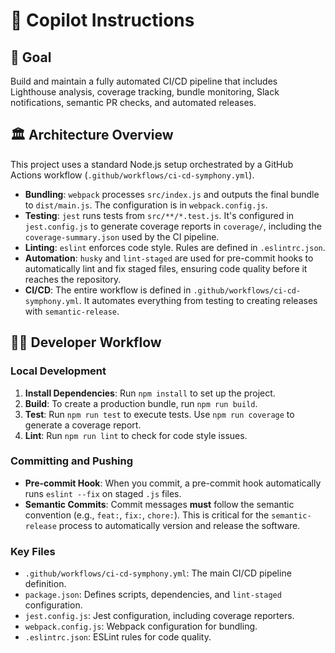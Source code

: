 # 🤖 Copilot Instructions

## 🎯 Goal
Build and maintain a fully automated CI/CD pipeline that includes Lighthouse analysis, coverage tracking, bundle monitoring, Slack notifications, semantic PR checks, and automated releases.

## 🏛️ Architecture Overview
This project uses a standard Node.js setup orchestrated by a GitHub Actions workflow (`.github/workflows/ci-cd-symphony.yml`).

- **Bundling**: `webpack` processes `src/index.js` and outputs the final bundle to `dist/main.js`. The configuration is in `webpack.config.js`.
- **Testing**: `jest` runs tests from `src/**/*.test.js`. It's configured in `jest.config.js` to generate coverage reports in `coverage/`, including the `coverage-summary.json` used by the CI pipeline.
- **Linting**: `eslint` enforces code style. Rules are defined in `.eslintrc.json`.
- **Automation**: `husky` and `lint-staged` are used for pre-commit hooks to automatically lint and fix staged files, ensuring code quality before it reaches the repository.
- **CI/CD**: The entire workflow is defined in `.github/workflows/ci-cd-symphony.yml`. It automates everything from testing to creating releases with `semantic-release`.

## 🧑‍💻 Developer Workflow

### Local Development
1.  **Install Dependencies**: Run `npm install` to set up the project.
2.  **Build**: To create a production bundle, run `npm run build`.
3.  **Test**: Run `npm run test` to execute tests. Use `npm run coverage` to generate a coverage report.
4.  **Lint**: Run `npm run lint` to check for code style issues.

### Committing and Pushing
- **Pre-commit Hook**: When you commit, a pre-commit hook automatically runs `eslint --fix` on staged `.js` files.
- **Semantic Commits**: Commit messages **must** follow the semantic convention (e.g., `feat:`, `fix:`, `chore:`). This is critical for the `semantic-release` process to automatically version and release the software.

### Key Files
- `.github/workflows/ci-cd-symphony.yml`: The main CI/CD pipeline definition.
- `package.json`: Defines scripts, dependencies, and `lint-staged` configuration.
- `jest.config.js`: Jest configuration, including coverage reporters.
- `webpack.config.js`: Webpack configuration for bundling.
- `.eslintrc.json`: ESLint rules for code quality.
